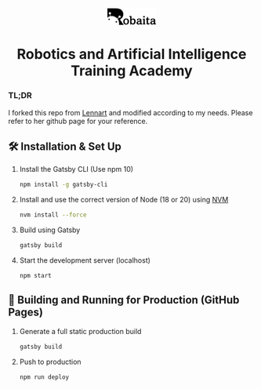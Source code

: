 <div align="center">
  <img alt="Logo" src="src/images/robaita.PNG" width="100" />
</div>
<h1 align="center">
  Robotics and Artificial Intelligence Training Academy
</h1>

<!-- <div align="center">
  <img alt="Demo" src="src/images/demo.png" />
</div> -->

### TL;DR

I forked this repo from [Lennart](https://github.com/LekoArts/gatsby-starter-minimal-blog?tab=readme-ov-file) and modified according to my needs. Please refer to her github page for your reference.

## 🛠 Installation & Set Up

1. Install the Gatsby CLI (Use npm 10)

   ```sh
   npm install -g gatsby-cli
   ```

2. Install and use the correct version of Node (18 or 20) using [NVM](https://github.com/nvm-sh/nvm)

   ```sh
   nvm install --force
   ```

3. Build using Gatsby

   ```sh
   gatsby build
   ```

4. Start the development server (localhost)

   ```sh
   npm start
   ```

## 🚀 Building and Running for Production (GitHub Pages)

1. Generate a full static production build

   ```sh
   gatsby build
   ```

2. Push to production

   ```sh
   npm run deploy
   ```
